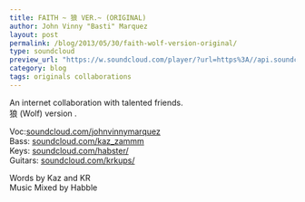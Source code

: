 ```yaml
---
title: FAITH ~ 狼 VER.~ (ORIGINAL)
author: John Vinny "Basti" Marquez
layout: post
permalink: /blog/2013/05/30/faith-wolf-version-original/
type: soundcloud
preview_url: "https://w.soundcloud.com/player/?url=https%3A//api.soundcloud.com/tracks/92996869&amp;auto_play=false&amp;hide_related=false&amp;visual=true"
category: blog
tags: originals collaborations
---
```

An internet collaboration with talented friends.  
狼 (Wolf) version .

Voc:[soundcloud.com/johnvinnymarquez][1]  
Bass: [soundcloud.com/kaz_zammm][2]  
Keys: [soundcloud.com/habster/][3]  
Guitars: [soundcloud.com/krkups/][4]

Words by Kaz and KR  
Music Mixed by Habble

 [1]: https://soundcloud.com/johnvinnymarquez
 [2]: https://soundcloud.com/kaz_zammm
 [3]: https://soundcloud.com/habster/
 [4]: http://soundcloud.com/krkups/